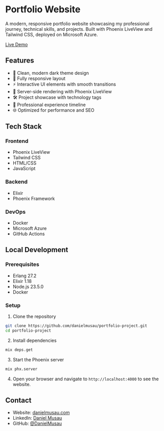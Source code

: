 # Portfolio Website

A modern, responsive portfolio website showcasing my professional journey, technical skills, and projects. Built with Phoenix LiveView and Tailwind CSS, deployed on Microsoft Azure.

[Live Demo](https://danielmusau.com)

## Features

- 🎨 Clean, modern dark theme design
- 📱 Fully responsive layout
- ⚡ Interactive UI elements with smooth transitions
- 🚀 Server-side rendering with Phoenix LiveView
- 🛠️ Project showcase with technology tags
- 💼 Professional experience timeline
- 🌐 Optimized for performance and SEO

## Tech Stack

### Frontend
- Phoenix LiveView
- Tailwind CSS
- HTML/CSS
- JavaScript

### Backend
- Elixir
- Phoenix Framework

### DevOps
- Docker
- Microsoft Azure
- GitHub Actions

## Local Development

### Prerequisites
- Erlang 27.2
- Elixir 1.18
- Node.js 23.5.0
- Docker

### Setup

1. Clone the repository

```bash
git clone https://github.com/danielmusau/portfolio-project.git
cd portfolio-project
```

2. Install dependencies

```bash
mix deps.get
```

3. Start the Phoenix server

```bash
mix phx.server
```

4. Open your browser and navigate to `http://localhost:4000` to see the website.


## Contact

- Website: [danielmusau.com](https://danielmusau.com)
- LinkedIn: [Daniel Musau](https://www.linkedin.com/in/daniel-musau/)
- GitHub: [@DanielMusau](https://github.com/DanielMusau)
